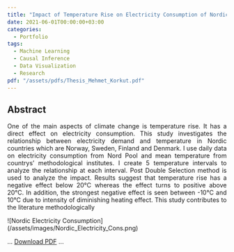 ```yaml
---
title: "Impact of Temperature Rise on Electricity Consumption of Nordic Countries"
date: 2021-06-01T00:00:00+03:00
categories:
  - Portfolio
tags:
  - Machine Learning
  - Causal Inference
  - Data Visualization
  - Research
pdf: "/assets/pdfs/Thesis_Mehmet_Korkut.pdf"
---
```




<div style="text-align: justify;">

<h2>
Abstract
</h2> 

One of the main aspects of climate change is temperature rise. It has a direct effect on
electricity consumption. This study investigates the relationship between electricity demand
and temperature in Nordic countries which are Norway, Sweden, Finland and Denmark. I use
daily data on electricity consumption from Nord Pool and mean temperature from countrys’
methodological institutes. I create 5 temperature intervals to analyze the relationship at each
interval. Post Double Selection method is used to analyze the impact. Results suggest that
temperature rise has a negative effect below 20°C whereas the effect turns to positive above
20°C. In addition, the strongest negative effect is seen between -10°C and 10°C due to intensity
of diminishing heating effect. This study contributes to the literature methodologically
</div>
![Nordic Electricity Consumption](/assets/images/Nordic_Electricity_Cons.png)

...
[Download PDF](/assets/pdfs/Thesis_Mehmet_Korkut.pdf)
...  
